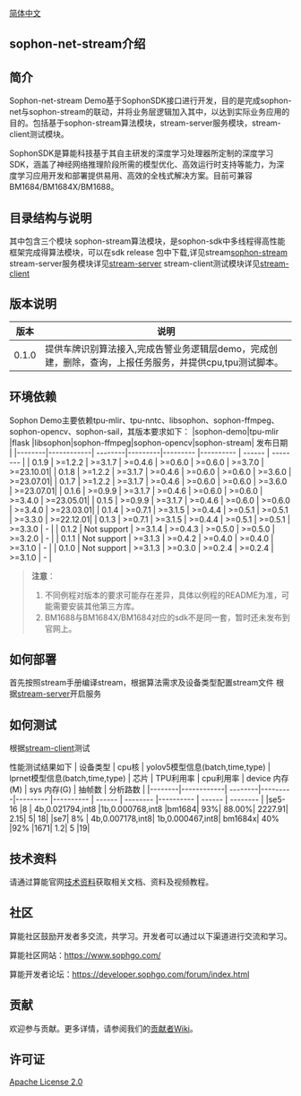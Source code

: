[简体中文](./README.md)
## sophon-net-stream介绍

## 简介
Sophon-net-stream Demo基于SophonSDK接口进行开发，目的是完成sophon-net与sophon-stream的联动，并将业务层逻辑加入其中，以达到实际业务应用的目的。包括基于sophon-stream算法模块，stream-server服务模块，stream-client测试模块。

SophonSDK是算能科技基于其自主研发的深度学习处理器所定制的深度学习SDK，涵盖了神经网络推理阶段所需的模型优化、高效运行时支持等能力，为深度学习应用开发和部署提供易用、高效的全栈式解决方案。目前可兼容BM1684/BM1684X/BM1688。

## 目录结构与说明

其中包含三个模块
sophon-stream算法模块，是sophon-sdk中多线程得高性能框架完成得算法模块，可以在sdk release 包中下载,详见stream[sophon-stream](./sophon-stream/README.md)
stream-server服务模块详见[stream-server](./stream-server/README.md)
stream-client测试模块详见[stream-client](./stream-client/README.md)
## 版本说明
| 版本    | 说明 | 
|--------|------------|
|0.1.0 |提供车牌识别算法接入,完成告警业务逻辑层demo，完成创建，删除，查询，上报任务服务，并提供cpu,tpu测试脚本。|
## 环境依赖
Sophon Demo主要依赖tpu-mlir、tpu-nntc、libsophon、sophon-ffmpeg、sophon-opencv、sophon-sail，其版本要求如下：
|sophon-demo|tpu-mlir |flask  |libsophon|sophon-ffmpeg|sophon-opencv|sophon-stream| 发布日期   |
|--------|------------| --------|---------|---------    |----------   | ------    | --------  |
| 0.1.9 | >=1.2.2     | >=3.1.7 | >=0.4.6 | >=0.6.0     | >=0.6.0     | >=3.7.0   | >=23.10.01|
| 0.1.8 | >=1.2.2     | >=3.1.7 | >=0.4.6 | >=0.6.0     | >=0.6.0     | >=3.6.0   | >=23.07.01|
| 0.1.7 | >=1.2.2     | >=3.1.7 | >=0.4.6 | >=0.6.0     | >=0.6.0     | >=3.6.0   | >=23.07.01|
| 0.1.6 | >=0.9.9     | >=3.1.7 | >=0.4.6 | >=0.6.0     | >=0.6.0     | >=3.4.0   | >=23.05.01|
| 0.1.5 | >=0.9.9     | >=3.1.7 | >=0.4.6 | >=0.6.0     | >=0.6.0     | >=3.4.0   | >=23.03.01|
| 0.1.4 | >=0.7.1     | >=3.1.5 | >=0.4.4 | >=0.5.1     | >=0.5.1     | >=3.3.0   | >=22.12.01|
| 0.1.3 | >=0.7.1     | >=3.1.5 | >=0.4.4 | >=0.5.1     | >=0.5.1     | >=3.3.0   |    -      |
| 0.1.2 | Not support | >=3.1.4 | >=0.4.3 | >=0.5.0     | >=0.5.0     | >=3.2.0   |    -      |
| 0.1.1 | Not support | >=3.1.3 | >=0.4.2 | >=0.4.0     | >=0.4.0     | >=3.1.0   |    -      |
| 0.1.0 | Not support | >=3.1.3 | >=0.3.0 | >=0.2.4     | >=0.2.4     | >=3.1.0   |    -      |
> **注意**：
> 1. 不同例程对版本的要求可能存在差异，具体以例程的README为准，可能需要安装其他第三方库。
> 2. BM1688与BM1684X/BM1684对应的sdk不是同一套，暂时还未发布到官网上。

## 如何部署
首先按照stream手册编译stream，根据算法需求及设备类型配置stream文件
根据[stream-server](./stream-server/README.md)开启服务

## 如何测试
根据[stream-client](./stream-client/README.md)测试

性能测试结果如下
| 设备类型 | cpu核 |	yolov5模型信息(batch,time,type)	| lprnet模型信息(batch,time,type) |	芯片 |	TPU利用率 |	cpu利用率 |	device 内存(M) | sys 内存(G) |	抽帧数 | 分析路数 |
|--------|------------| --------|---------|--------- |----------   | ------    | --------  |----------   | ------    | --------  |
|se5-16	|8	| 4b,0.021794,int8	|1b,0.000768,int8	|bm1684|	93%|	88.00%|	2227.91|	2.15|	5|	18|
|se7|	8%	| 4b,0.007178,int8|	1b,0.000467,int8|	bm1684x|	40%	|92%	|1671|	1.2|	5	|19|

## 技术资料

请通过算能官网[技术资料](https://developer.sophgo.com/site/index.html)获取相关文档、资料及视频教程。

## 社区

算能社区鼓励开发者多交流，共学习。开发者可以通过以下渠道进行交流和学习。

算能社区网站：https://www.sophgo.com/

算能开发者论坛：https://developer.sophgo.com/forum/index.html


## 贡献

欢迎参与贡献。更多详情，请参阅我们的[贡献者Wiki](./CONTRIBUTING_CN.md)。

## 许可证
[Apache License 2.0](./LICENSE)
